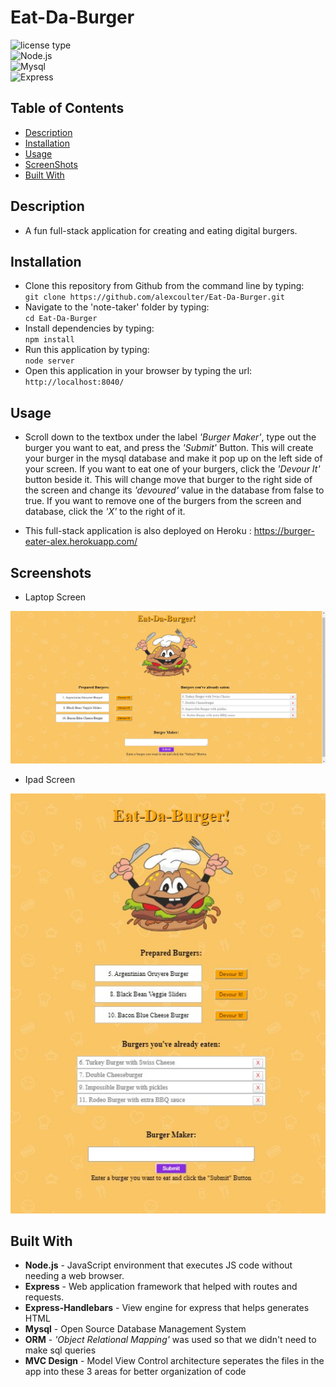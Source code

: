 # Eat-Da-Burger

 ![license type](https://img.shields.io/badge/License-MIT-yellow) &nbsp;&nbsp;&nbsp; 	
 ![Node.js](https://img.shields.io/badge/Built_with-Node.js-purple) &nbsp;&nbsp;&nbsp; 	 
 ![Mysql](https://img.shields.io/badge/Database-Mysql-orange) &nbsp;&nbsp;&nbsp; 	 
 ![Express](https://img.shields.io/badge/Framework-Express-green) 

## Table of Contents  

* [Description](#Description)
* [Installation](#Installation)
* [Usage](#Usage)
* [ScreenShots](#Screenshots)
* [Built With](#Built-With)

## Description  

  *  A fun full-stack application for creating and eating digital burgers.  
 
## Installation  

  * Clone this repository from Github from the command line by typing:  
   `git clone https://github.com/alexcoulter/Eat-Da-Burger.git`
  * Navigate to the 'note-taker' folder by typing:  
  `cd Eat-Da-Burger` 
  * Install dependencies by typing:  
   `npm install`
  * Run this application by typing:   
  `node server` 
  * Open this application in your browser by typing the url:
  `http://localhost:8040/`
 
## Usage  

  * Scroll down to the textbox under the label *'Burger Maker'*, type out the burger you want to eat, and press the *'Submit'* Button.  This will create your burger in the mysql database and make it pop up on the left side of your screen. If you want to eat one of your burgers, click the *'Devour It'* button beside it.  This will change  move that burger to the right side of the screen and change its *'devoured'* value in the database from false to true.  If you want to remove one of the burgers from the screen and database, click the *'X'* to the right of it.

  * This full-stack application is also deployed on Heroku : https://burger-eater-alex.herokuapp.com/
  
## Screenshots
* Laptop Screen
<div align="center"><img  alt= "Screen Shot on Laptop" src= "./public/assets/img/burgerSS.jfif" width="600px" /></div>

* Ipad Screen
<div align="center"><img  alt= "Screen Shot on Ipad" src= "./public/assets/img/ipadSS.jfif" width="600px" /></div>

 
## Built With  

* **Node.js** -  JavaScript environment that executes JS code without needing a web browser.
* **Express** - Web application framework that helped with routes and requests.
* **Express-Handlebars** - View engine for express that helps generates HTML
* **Mysql** - Open Source Database Management System
* **ORM** - *'Object Relational Mapping'* was used so that we didn't need to make sql queries
* **MVC Design** - Model View Control architecture seperates the files in the app into these 3 areas for better organization of code

